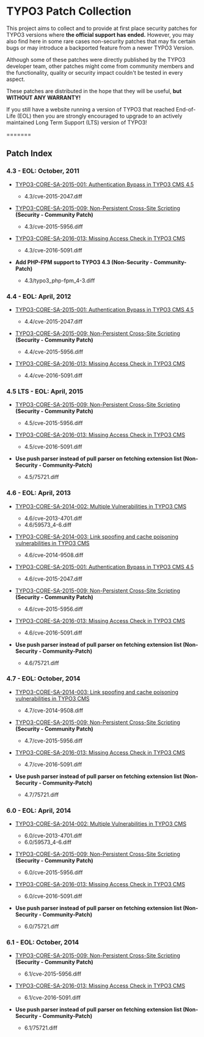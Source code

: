 # TYPO3 Patch Collection
This project aims to collect and to provide at first place security patches for TYPO3 versions where **the official support has ended.**
However, you may also find here in some rare cases non-security patches that may fix certain bugs or may introduce a backported feature from a newer TYPO3 Version.

Although some of these patches were directly published by the TYPO3 developer team, other patches might come from community members and the functionality, quality or security impact couldn't be tested in every aspect.

These patches are distributed in the hope that they will be useful, **but WITHOUT ANY WARRANTY!**

If you still have a website running a version of TYPO3 that reached End-of-Life (EOL) then you are strongly encouraged to upgrade to an actively maintained Long Term Support (LTS) version of TYPO3!

=======




## Patch Index

### 4.3 - EOL: October, 2011
* [TYPO3-CORE-SA-2015-001: Authentication Bypass in TYPO3 CMS 4.5](https://typo3.org/teams/security/security-bulletins/typo3-core/typo3-core-sa-2015-001/)
  * 4.3/cve-2015-2047.diff

* [TYPO3-CORE-SA-2015-009: Non-Persistent Cross-Site Scripting](https://typo3.org/teams/security/security-bulletins/typo3-core/typo3-core-sa-2015-009/) **(Security - Community Patch)**
  * 4.3/cve-2015-5956.diff

* [TYPO3-CORE-SA-2016-013: Missing Access Check in TYPO3 CMS](https://typo3.org/teams/security/security-bulletins/typo3-core/typo3-core-sa-2016-013/)
  * 4.3/cve-2016-5091.diff

* **Add PHP-FPM support to TYPO3 4.3 (Non-Security - Community-Patch)**
  * 4.3/typo3_php-fpm_4-3.diff

### 4.4 - EOL: April, 2012
* [TYPO3-CORE-SA-2015-001: Authentication Bypass in TYPO3 CMS 4.5](https://typo3.org/teams/security/security-bulletins/typo3-core/typo3-core-sa-2015-001/)
  * 4.4/cve-2015-2047.diff

* [TYPO3-CORE-SA-2015-009: Non-Persistent Cross-Site Scripting](https://typo3.org/teams/security/security-bulletins/typo3-core/typo3-core-sa-2015-009/) **(Security - Community Patch)**
  * 4.4/cve-2015-5956.diff

* [TYPO3-CORE-SA-2016-013: Missing Access Check in TYPO3 CMS](https://typo3.org/teams/security/security-bulletins/typo3-core/typo3-core-sa-2016-013/)
  * 4.4/cve-2016-5091.diff

### 4.5 LTS - EOL: April, 2015
* [TYPO3-CORE-SA-2015-009: Non-Persistent Cross-Site Scripting](https://typo3.org/teams/security/security-bulletins/typo3-core/typo3-core-sa-2015-009/) **(Security - Community Patch)**
  * 4.5/cve-2015-5956.diff

* [TYPO3-CORE-SA-2016-013: Missing Access Check in TYPO3 CMS](https://typo3.org/teams/security/security-bulletins/typo3-core/typo3-core-sa-2016-013/)
  * 4.5/cve-2016-5091.diff

* **Use push parser instead of pull parser on fetching extension list (Non-Security - Community-Patch)**
  * 4.5/75721.diff

### 4.6 - EOL: April, 2013
* [TYPO3-CORE-SA-2014-002: Multiple Vulnerabilities in TYPO3 CMS](https://typo3.org/teams/security/security-bulletins/typo3-core/typo3-core-sa-2014-002/)
  * 4.6/cve-2013-4701.diff
  * 4.6/59573_4-6.diff

* [TYPO3-CORE-SA-2014-003: Link spoofing and cache poisoning vulnerabilities in TYPO3 CMS](https://typo3.org/teams/security/security-bulletins/typo3-core/typo3-core-sa-2014-003/)
  * 4.6/cve-2014-9508.diff

* [TYPO3-CORE-SA-2015-001: Authentication Bypass in TYPO3 CMS 4.5](https://typo3.org/teams/security/security-bulletins/typo3-core/typo3-core-sa-2015-001/)
  * 4.6/cve-2015-2047.diff

* [TYPO3-CORE-SA-2015-009: Non-Persistent Cross-Site Scripting](https://typo3.org/teams/security/security-bulletins/typo3-core/typo3-core-sa-2015-009/) **(Security - Community Patch)**
  * 4.6/cve-2015-5956.diff

* [TYPO3-CORE-SA-2016-013: Missing Access Check in TYPO3 CMS](https://typo3.org/teams/security/security-bulletins/typo3-core/typo3-core-sa-2016-013/)
  * 4.6/cve-2016-5091.diff

* **Use push parser instead of pull parser on fetching extension list (Non-Security - Community-Patch)**
  * 4.6/75721.diff

### 4.7 - EOL: October, 2014
* [TYPO3-CORE-SA-2014-003: Link spoofing and cache poisoning vulnerabilities in TYPO3 CMS](https://typo3.org/teams/security/security-bulletins/typo3-core/typo3-core-sa-2014-003/)
  * 4.7/cve-2014-9508.diff

* [TYPO3-CORE-SA-2015-009: Non-Persistent Cross-Site Scripting](https://typo3.org/teams/security/security-bulletins/typo3-core/typo3-core-sa-2015-009/) **(Security - Community Patch)**
  * 4.7/cve-2015-5956.diff

* [TYPO3-CORE-SA-2016-013: Missing Access Check in TYPO3 CMS](https://typo3.org/teams/security/security-bulletins/typo3-core/typo3-core-sa-2016-013/)
  * 4.7/cve-2016-5091.diff

* **Use push parser instead of pull parser on fetching extension list (Non-Security - Community-Patch)**
  * 4.7/75721.diff

### 6.0 - EOL: April, 2014
* [TYPO3-CORE-SA-2014-002: Multiple Vulnerabilities in TYPO3 CMS](https://typo3.org/teams/security/security-bulletins/typo3-core/typo3-core-sa-2014-002/)
  * 6.0/cve-2013-4701.diff
  * 6.0/59573_4-6.diff

* [TYPO3-CORE-SA-2015-009: Non-Persistent Cross-Site Scripting](https://typo3.org/teams/security/security-bulletins/typo3-core/typo3-core-sa-2015-009/) **(Security - Community Patch)**
  * 6.0/cve-2015-5956.diff

* [TYPO3-CORE-SA-2016-013: Missing Access Check in TYPO3 CMS](https://typo3.org/teams/security/security-bulletins/typo3-core/typo3-core-sa-2016-013/)
  * 6.0/cve-2016-5091.diff

* **Use push parser instead of pull parser on fetching extension list (Non-Security - Community-Patch)**
  * 6.0/75721.diff

### 6.1 - EOL: October, 2014
* [TYPO3-CORE-SA-2015-009: Non-Persistent Cross-Site Scripting](https://typo3.org/teams/security/security-bulletins/typo3-core/typo3-core-sa-2015-009/) **(Security - Community Patch)**
  * 6.1/cve-2015-5956.diff

* [TYPO3-CORE-SA-2016-013: Missing Access Check in TYPO3 CMS](https://typo3.org/teams/security/security-bulletins/typo3-core/typo3-core-sa-2016-013/)
  * 6.1/cve-2016-5091.diff

* **Use push parser instead of pull parser on fetching extension list (Non-Security - Community-Patch)**
  * 6.1/75721.diff

